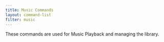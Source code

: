 ```yaml
---
title: Music Commands
layout: command-list
filter: music
---
```


These commands are used for Music Playback and managing the library.
